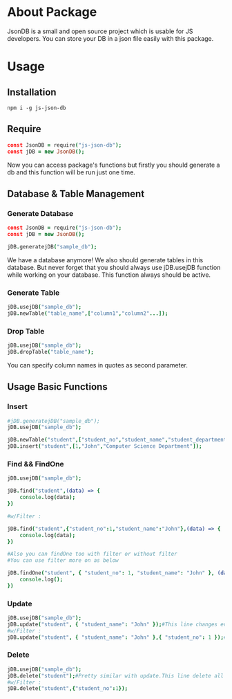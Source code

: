 # About Package

JsonDB is a small and open source project which is usable for JS developers. You can store your DB in a json file easily with this package.

# Usage

## Installation

`npm i -g js-json-db`

## Require

```coffeescript
const JsonDB = require("js-json-db");
const jDB = new JsonDB();
```

Now you can access package's functions but firstly you should generate a db and this function will be run just one time.

## Database & Table Management

### Generate Database

```coffeescript
const JsonDB = require("js-json-db");
const jDB = new JsonDB();

jDB.generatejDB("sample_db");
```

We have a database anymore! We also should generate tables in this database. But never forget that you should always use jDB.usejDB function while working on your database. This function always should be active.

### Generate Table

```coffeescript
jDB.usejDB("sample_db");
jDB.newTable("table_name",["column1","column2"...]);
```

### Drop Table

```coffeescript
jDB.usejDB("sample_db");
jDB.dropTable("table_name");
```

You can specify column names in quotes as second parameter.

## Usage Basic Functions

### Insert

```coffeescript
#jDB.generatejDB("sample_db");
jDB.usejDB("sample_db");

jDB.newTable("student",["student_no","student_name","student_department"]);
jDB.insert("student",[1,"John","Computer Science Department"]);
```

### Find && FindOne

```coffeescript
jDB.usejDB("sample_db");

jDB.find("student",(data) => {
    console.log(data);
})

#w/Filter :

jDB.find("student",{"student_no":1,"student_name":"John"},(data) => {
    console.log(data);
})

#Also you can findOne too with filter or without filter
#You can use filter more on as below

jDB.findOne("student", { "student_no": 1, "student_name": "John" }, (data) => {
    console.log();
})
```

### Update

```coffeescript
jDB.usejDB("sample_db");
jDB.update("student", { "student_name": "John" });#This line changes every record student_name with John in student table because we did not use filter parameter as thirdy
#w/Filter :
jDB.update("student", { "student_name": "John" },{ "student_no": 1 });#student_name will change as John which student has number 1
```

### Delete

```coffeescript
jDB.usejDB("sample_db");
jDB.delete("student");#Pretty similar with update.This line delete all records in student table
#w/Filter :
jDB.delete("student",{"student_no":1});
```
